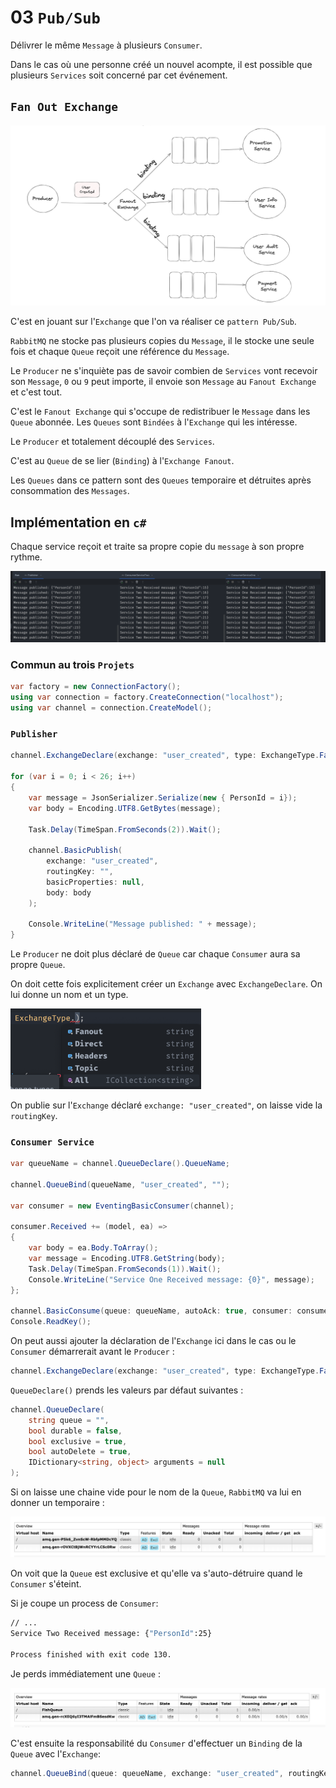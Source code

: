 # 03 `Pub/Sub`

Délivrer le même `Message` à plusieurs `Consumer`.

Dans le cas où une personne créé un nouvel acompte, il est possible que plusieurs `Services` soit concerné par cet événement.



## `Fan Out Exchange`

<img src="assets/payment-service-not-binded-from-exchange-fanout-schema.png" alt="payment-service-not-binded-from-exchange-fanout-schema" />

C'est en jouant sur l'`Exchange` que l'on va réaliser ce `pattern Pub/Sub`.

`RabbitMQ` ne stocke pas plusieurs copies du `Message`, il le stocke une seule fois et chaque `Queue` reçoit une référence du `Message`.

Le `Producer` ne s'inquiète pas de savoir combien de `Services` vont recevoir son `Message`, `0` ou `9` peut importe, il envoie son `Message` au `Fanout Exchange` et c'est tout.

C'est le `Fanout Exchange` qui s'occupe de redistribuer le `Message` dans les `Queue` abonnée. Les `Queues` sont `Bindées` à l'`Exchange` qui les intéresse.

Le `Producer` et totalement découplé des `Services`.

C'est au `Queue` de se lier (`Binding`) à l'`Exchange Fanout`.

Les `Queues` dans ce pattern sont des `Queues` temporaire et détruites après consommation des `Messages`.



## Implémentation en `c#`

Chaque service reçoit et traite sa propre copie du `message` à son propre rythme.

<img src="assets/pub-sub-console-display-all-messages-prossecing-by-consumers.png" alt="pub-sub-console-display-all-messages-prossecing-by-consumers" />



### Commun au trois `Projets`

```cs
var factory = new ConnectionFactory();
using var connection = factory.CreateConnection("localhost");
using var channel = connection.CreateModel();
```



### `Publisher`

```cs
channel.ExchangeDeclare(exchange: "user_created", type: ExchangeType.Fanout);

for (var i = 0; i < 26; i++)
{
    var message = JsonSerializer.Serialize(new { PersonId = i});
    var body = Encoding.UTF8.GetBytes(message);
    
    Task.Delay(TimeSpan.FromSeconds(2)).Wait();
    
    channel.BasicPublish(
        exchange: "user_created", 
        routingKey: "", 
        basicProperties: null, 
        body: body
    );
    
    Console.WriteLine("Message published: " + message);
}
```

Le `Producer` ne doit plus déclaré de `Queue` car chaque `Consumer` aura sa propre `Queue`.

On doit cette fois explicitement créer un `Exchange` avec `ExchangeDeclare`. On lui donne un nom et un type.

<img src="assets/all-type-of-exchange-possible-thanks.png" alt="all-type-of-exchange-possible-thanks" style="zoom: 67%;" />

On publie sur l'`Exchange` déclaré `exchange: "user_created"`, on laisse vide la `routingKey`.



### `Consumer Service`

```cs
var queueName = channel.QueueDeclare().QueueName;

channel.QueueBind(queueName, "user_created", "");

var consumer = new EventingBasicConsumer(channel);

consumer.Received += (model, ea) =>
{
    var body = ea.Body.ToArray();
    var message = Encoding.UTF8.GetString(body);
    Task.Delay(TimeSpan.FromSeconds(1)).Wait();
    Console.WriteLine("Service One Received message: {0}", message);
};

channel.BasicConsume(queue: queueName, autoAck: true, consumer: consumer);
Console.ReadKey();
```

On peut aussi ajouter la déclaration de l'`Exchange` ici dans le cas ou le `Consumer` démarrerait avant le `Producer` :

```cs
channel.ExchangeDeclare(exchange: "user_created", type: ExchangeType.Fanout);
```

`QueueDeclare()` prends les valeurs par défaut suivantes :

```cs
channel.QueueDeclare(
    string queue = "", 
    bool durable = false, 
    bool exclusive = true,
    bool autoDelete = true, 
    IDictionary<string, object> arguments = null
);
```

Si on laisse une chaine vide pour le nom de la `Queue`, `RabbitMQ` va lui en donner un temporaire :

<img src="assets/queues-generic-created-per-consuler-and-transient.png" alt="queues-generic-created-per-consuler-and-transient" />

On voit que la `Queue` est exclusive et qu'elle va s'auto-détruire quand le `Consumer` s'éteint.

Si je coupe un process de `Consumer`:

```bash
// ...
Service Two Received message: {"PersonId":25}

Process finished with exit code 130.
```

Je perds immédiatement une `Queue` :

<img src="assets/losy-queue-in-di-end-of-process-console-shutdown.png" alt="losy-queue-in-di-end-of-process-console-shutdown" />

C'est ensuite la responsabilité du `Consumer` d'effectuer un `Binding` de la `Queue` avec l'`Exchange`:

```cs
channel.QueueBind(queue: queueName, exchange: "user_created", routingKey: "");
```
































